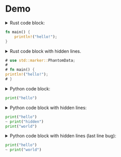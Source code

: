 # Demo

<details><summary>Rust code block:</summary>

````md
```rust
fn main() {
    println!("hello!");
}
```
````

</details>

```rust
fn main() {
    println!("hello!");
}
```

<details><summary>Rust code block with hidden lines.</summary>

````md
```rust
# use std::marker::PhantomData;
#
# fn main() {
println!("hello!");
# }
```
````

</details>

```rust
# use std::marker::PhantomData;
#
# fn main() {
println!("hello!");
# }
```

<details><summary>Python code block:</summary>

````md
```python
print("hello")
```
````

</details>

```python
print("hello")
```

<details><summary>Python code block with hidden lines:</summary>

```toml
# book.toml
[output.html.code.hidelines]
python = "~"
```

````md
```python
print("hello")
~ print("hidden")
print("world")
```
````

</details>

```python
print("hello")
~ print("hidden")
print("world")
```

<details><summary>Python code block with hidden lines (last line bug):</summary>

```toml
# book.toml
[output.html.code.hidelines]
python = "~"
```

````md
```python
print("hello")
~ print("world")
```
````

</details>

```python
print("hello")
~ print("world")
```
